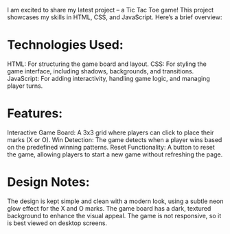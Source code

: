 I am excited to share my latest project – a Tic Tac Toe game! This project showcases my skills in HTML, CSS, and JavaScript. Here’s a brief overview:

# Technologies Used:

HTML: For structuring the game board and layout.
CSS: For styling the game interface, including shadows, backgrounds, and transitions.
JavaScript: For adding interactivity, handling game logic, and managing player turns.

# Features:

Interactive Game Board: A 3x3 grid where players can click to place their marks (X or O).
Win Detection: The game detects when a player wins based on the predefined winning patterns.
Reset Functionality: A button to reset the game, allowing players to start a new game without refreshing the page.

# Design Notes:

The design is kept simple and clean with a modern look, using a subtle neon glow effect for the X and O marks.
The game board has a dark, textured background to enhance the visual appeal.
The game is not responsive, so it is best viewed on desktop screens.